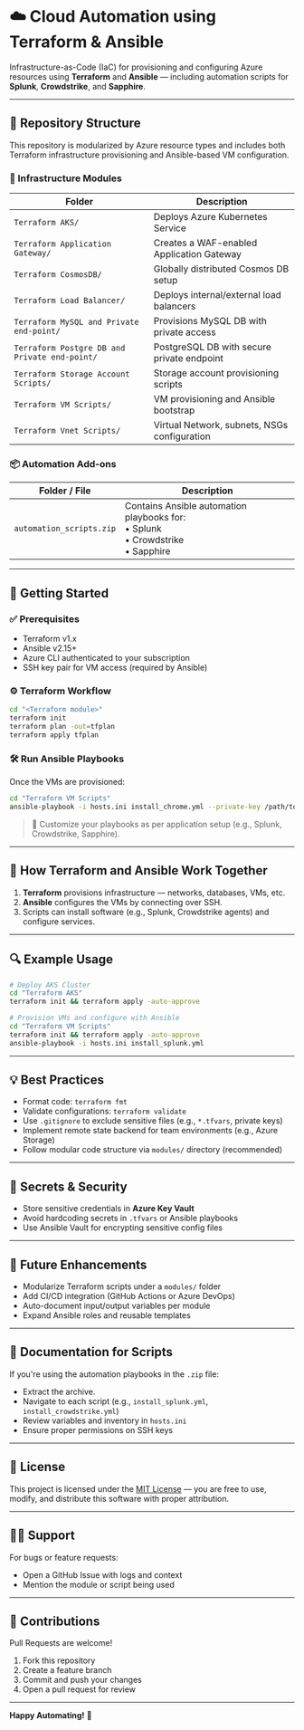 
# ☁️ Cloud Automation using Terraform & Ansible

Infrastructure-as-Code (IaC) for provisioning and configuring Azure resources using **Terraform** and **Ansible** — including automation scripts for **Splunk**, **Crowdstrike**, and **Sapphire**.

---

## 📁 Repository Structure

This repository is modularized by Azure resource types and includes both Terraform infrastructure provisioning and Ansible-based VM configuration.

### 🔧 Infrastructure Modules

| Folder                                 | Description                                 |
| -------------------------------------- | ------------------------------------------- |
| `Terraform AKS/`                       | Deploys Azure Kubernetes Service            |
| `Terraform Application Gateway/`       | Creates a WAF-enabled Application Gateway   |
| `Terraform CosmosDB/`                  | Globally distributed Cosmos DB setup        |
| `Terraform Load Balancer/`             | Deploys internal/external load balancers    |
| `Terraform MySQL and Private end-point/` | Provisions MySQL DB with private access   |
| `Terraform Postgre DB and Private end-point/` | PostgreSQL DB with secure private endpoint |
| `Terraform Storage Account Scripts/`   | Storage account provisioning scripts        |
| `Terraform VM Scripts/`                | VM provisioning and Ansible bootstrap       |
| `Terraform Vnet Scripts/`              | Virtual Network, subnets, NSGs configuration|

### 📦 Automation Add-ons

| Folder / File                    | Description                                           |
| ------------------------------- | ----------------------------------------------------- |
| `automation_scripts.zip`        | Contains Ansible automation playbooks for:<br>• Splunk<br>• Crowdstrike<br>• Sapphire |

---

## 🚀 Getting Started

### ✅ Prerequisites

- Terraform v1.x
- Ansible v2.15+
- Azure CLI authenticated to your subscription
- SSH key pair for VM access (required by Ansible)

### ⚙️ Terraform Workflow

```bash
cd "<Terraform module>"
terraform init
terraform plan -out=tfplan
terraform apply tfplan
```

### 🛠️ Run Ansible Playbooks

Once the VMs are provisioned:

```bash
cd "Terraform VM Scripts"
ansible-playbook -i hosts.ini install_chrome.yml --private-key /path/to/private_key.pem
```

> 🔄 Customize your playbooks as per application setup (e.g., Splunk, Crowdstrike, Sapphire).

---

## 🧩 How Terraform and Ansible Work Together

1. **Terraform** provisions infrastructure — networks, databases, VMs, etc.
2. **Ansible** configures the VMs by connecting over SSH.
3. Scripts can install software (e.g., Splunk, Crowdstrike agents) and configure services.

---

## 🔍 Example Usage

```bash
# Deploy AKS Cluster
cd "Terraform AKS"
terraform init && terraform apply -auto-approve

# Provision VMs and configure with Ansible
cd "Terraform VM Scripts"
terraform init && terraform apply -auto-approve
ansible-playbook -i hosts.ini install_splunk.yml
```

---

## 💡 Best Practices

- Format code: `terraform fmt`
- Validate configurations: `terraform validate`
- Use `.gitignore` to exclude sensitive files (e.g., `*.tfvars`, private keys)
- Implement remote state backend for team environments (e.g., Azure Storage)
- Follow modular code structure via `modules/` directory (recommended)

---

## 🔐 Secrets & Security

- Store sensitive credentials in **Azure Key Vault**
- Avoid hardcoding secrets in `.tfvars` or Ansible playbooks
- Use Ansible Vault for encrypting sensitive config files

---

## 🧪 Future Enhancements

- Modularize Terraform scripts under a `modules/` folder
- Add CI/CD integration (GitHub Actions or Azure DevOps)
- Auto-document input/output variables per module
- Expand Ansible roles and reusable templates

---

## 📘 Documentation for Scripts

If you're using the automation playbooks in the `.zip` file:

- Extract the archive.
- Navigate to each script (e.g., `install_splunk.yml`, `install_crowdstrike.yml`)
- Review variables and inventory in `hosts.ini`
- Ensure proper permissions on SSH keys

---

## 📝 License

This project is licensed under the [MIT License](https://opensource.org/licenses/MIT) — you are free to use, modify, and distribute this software with proper attribution.

---

## 🙋‍♂️ Support

For bugs or feature requests:

- Open a GitHub Issue with logs and context
- Mention the module or script being used

---

## 🤝 Contributions

Pull Requests are welcome!

1. Fork this repository
2. Create a feature branch
3. Commit and push your changes
4. Open a pull request for review

---

**Happy Automating!** 🚀
```
